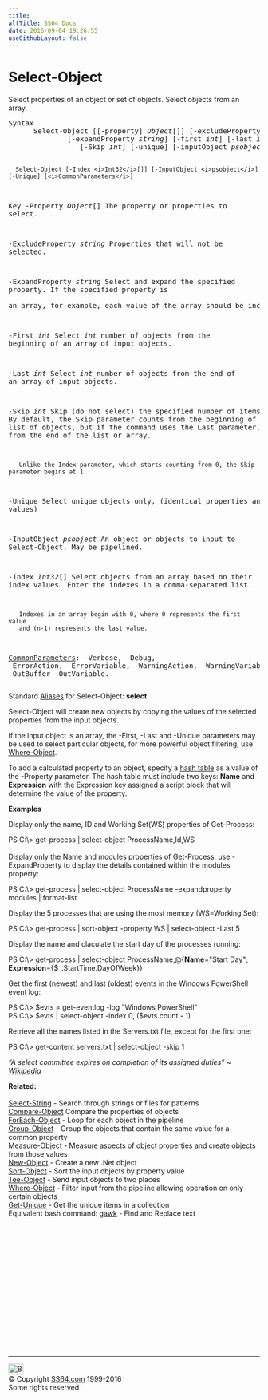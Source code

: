 ```yaml
---
title:
altTitle: SS64 Docs
date: 2016-09-04 19:26:55
useGithubLayout: false
---
```

<!-- #BeginLibraryItem "/Library/head_ps.lbi" --><!-- #EndLibraryItem --><h1>Select-Object</h1> 
<p>Select properties of an object or set of objects. Select objects from an array.</p>
<pre>Syntax
      Select-Object [[-property] <i>Object</i>[]] [-excludeProperty <i>string</i>[]]
              [-expandProperty <i>string</i>] [-first <i>int</i>] [-last <i>int</i>]
                 [-Skip <i>int</i>] [-unique] [-inputObject <i>psobject</i>] [<i>CommonParameters</i>]

      Select-Object [-Index <i>Int32</i>[]] [-InputObject <i>psobject</i>] [-Unique] [<i>CommonParameters</i>]

Key
   -Property <i>Object</i>[]
       The property or properties to select.

   -ExcludeProperty <i>string</i>
       Properties that will not be selected.
 
   -ExpandProperty <i>string</i>
       Select and expand the specified property. If the specified property is  
       an array, for example, each value of the array should be included.

   -First <i>int</i>
       Select <i>int</i> number of objects from the beginning of an array of input objects.
        
   -Last <i>int</i>
       Select <i>int</i> number of objects from the end of an array of input objects.

   -Skip <i>int</i>
       Skip (do not select) the specified number of items.
       By default, the Skip parameter counts from the beginning of the array
       or list of objects, but if the command uses the Last parameter, it
       counts from the end of the list or array.

       Unlike the Index parameter, which starts counting from 0, the Skip parameter begins at 1.

   -Unique 
       Select unique objects only, (identical properties and values)

   -InputObject <i>psobject</i>
       An object or objects to input to Select-Object. May be pipelined.

   -Index <i>Int32</i>[]
       Select objects from an array based on their index values.
       Enter the indexes in a comma-separated list.

       Indexes in an array begin with 0, where 0 represents the first value
       and (n-1) represents the last value.

   <a href="common.html">CommonParameters</a>:
       -Verbose, -Debug, -ErrorAction, -ErrorVariable, -WarningAction, -WarningVariable,
       -OutBuffer -OutVariable.</pre>
<p>Standard <a href="get-alias.html">Aliases</a> for Select-Object:<span class="code"> <b>select</b></span></p>
<p>Select-Object will create new objects by copying the values of the selected properties from the input objects.</p>
<p>If the input object is an array, the<span class="code"> -First, -Last</span> and <span class="code">-Unique</span> parameters may be used to select particular objects, for more powerful object filtering, use <a href="where-object.html">Where-Object</a>.</p>
<p> To add a calculated property to an object,  specify a <a href="syntax-hash-tables.html">hash table</a> as a value of the <span class="code">-Property</span> parameter. The hash table must include two keys: <b>Name</b> and <b>Expression</b> with the Expression key  assigned a script block that will determine the value of the property.</p>
<p><b>Examples</b></p>
<p>Display only the name, ID and Working Set(WS) properties of Get-Process:</p>
<p><span class="code">PS C:\&gt; get-process | select-object ProcessName,Id,WS</span><br><br>
Display only the Name and modules properties  of Get-Process, use -ExpandProperty to display the details contained within the modules property:</p>
<p class="code">PS C:\&gt; get-process | select-object ProcessName -expandproperty modules | format-list</p>
<p>Display the 5 processes that are using the most memory (WS=Working Set):</p>
<p class="code">PS C:\&gt; get-process | sort-object -property WS | select-object -Last 5</p>
<p>Display  the name and claculate the start day of the processes running:</p>
<p class="code">PS C:\&gt; get-process | select-object ProcessName,@{<b>Name</b>="Start Day"; <b>Expression</b>={$_.StartTime.DayOfWeek}}</p>
<p>Get the first (newest) and last (oldest) events in the Windows PowerShell event log:</p>
<p><span class="code">PS C:\&gt; $evts = get-eventlog -log "Windows PowerShell" <br>
PS C:\&gt; $evts | select-object -index 0, ($evts.count - 1)</span></p>
<p>Retrieve all the names listed in the Servers.txt file, except for the first
one:</p>
<p><span class="code">PS C:\&gt; get-content servers.txt | select-object -skip 1</span></p>
<p class="quote"><i>“A select committee expires on completion of its assigned duties” ~ <a href="http://en.wikipedia.org/wiki/Select_or_special_committee_(United_States)">Wikipedia</a> </i></p>
<p><b>Related:</b><br>
<br>
<a href="select-string.html">Select-String</a> - Search through strings or files for patterns<br>
<span class="body"><a href="compare-object.html">Compare-Object</a> Compare the properties of objects<br>
<a href="foreach-object.html">ForEach-Object</a> - Loop for each object in the pipeline<br>
<a href="group-object.html">Group-Object</a> - Group the objects that contain the same value for a common property<br>
<a href="measure-object.html">Measure-Object</a> - Measure aspects of object properties and create objects from those values<br>
<a href="new-object.html">New-Object</a> - Create a new .Net object<br>
<a href="sort-object.html">Sort-Object</a> - Sort the input objects by property value<br>
<a href="tee-object.html">Tee-Object</a> - Send input objects to two places<br>
<a href="where-object.html">Where-Object</a> - Filter input from the pipeline allowing operation on only certain objects</span><br>
<a href="get-unique.html">Get-Unique</a> - Get the unique items in a collection<br>
Equivalent bash command: <a href="../bash/awk.html">gawk</a> - Find and Replace text</p><!-- #BeginLibraryItem "/Library/foot_ps.lbi" --><p>
<!-- PowerShell300 -->
<ins class="adsbygoogle" style="display:inline-block;width:300px;height:250px" data-ad-client="ca-pub-6140977852749469" data-ad-slot="6253539900"></ins>
<script>
(adsbygoogle = window.adsbygoogle || []).push({});
</script></p>
<hr>
<div id="bl" class="footer"><a href="select-object.html#"><img src="../images/top.png" width="30" height="22" alt="Back to the Top"></a></div>
<div id="br" class="footer, tagline">© Copyright <a href="../index.html">SS64.com</a> 1999-2016<br>
Some rights reserved</div><!-- #EndLibraryItem -->

